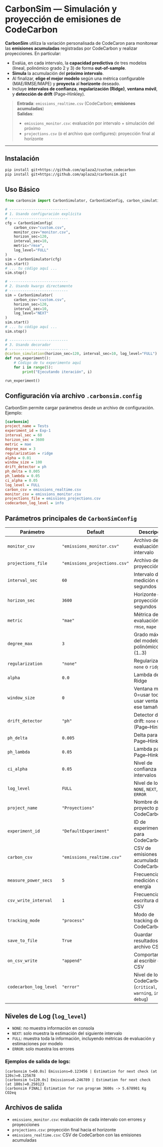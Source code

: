 # CarbonSim — Simulación y proyección de emisiones de CodeCarbon

**CarbonSim** utiliza la variación personalisada de CodeCaron para monitorear las **emisiones acumuladas** registradas por CodeCarbon y realizar proyecciones. En particular:

- Evalúa, en cada intervalo, la **capacidad predictiva** de tres modelos (lineal, polinómico grado 2 y 3) de forma **out-of-sample**.  
- **Simula** la acumulación del **próximo intervalo**.  
- Al finalizar, **elige el mejor modelo** según una métrica configurable (MAE/RMSE/MAPE) y **proyecta** al **horizonte** deseado.  
- Incluye **intervalos de confianza**, **regularización (Ridge)**, **ventana móvil**, y **detección de drift** (Page–Hinkley).  

> **Entrada**: `emissions_realtime.csv` (CodeCarbon; **emisiones acumuladas**)  
> **Salidas**:  
> - `emissions_monitor.csv`: evaluación por intervalo + simulación del próximo  
> - `projections.csv` (o el archivo que configures): proyección final al horizonte  

---

## Instalación

```bash
pip install git+https://github.com/aplaza2/custom_codecarbon
pip install git+https://github.com/aplaza2/carbonsim.git
```

## Uso Básico

```python
from carbonsim import CarbonSimulator, CarbonSimConfig, carbon_simulation

# ---------------------------
# 1. Usando configuración explícita
# ---------------------------
cfg = CarbonSimConfig(
    carbon_csv="custom.csv",
    monitor_csv="monitor.csv",
    horizon_sec=120,
    interval_sec=10,
    metric="rmse",
    log_level="FULL"
)
sim = CarbonSimulator(cfg)
sim.start()
# ... tu código aquí ...
sim.stop()

# ---------------------------
# 2. Usando kwargs directamente
# ---------------------------
sim = CarbonSimulator(
    carbon_csv="custom.csv",
    horizon_sec=120,
    interval_sec=10,
    log_level="NEXT"
)
sim.start()
# ... tu código aquí ...
sim.stop()

# ---------------------------
# 3. Usando decorador
# ---------------------------
@carbon_simulation(horizon_sec=120, interval_sec=10, log_level="FULL")
def run_experiment():
    # Código de tu experimento aquí
    for i in range(5):
        print("Ejecutando iteración", i)

run_experiment()

```

## Configuración vía archivo `.carbonsim.config`

CarbonSim permite cargar parámetros desde un archivo de configuración. Ejemplo:

```ini
[carbonsim]
project_name = Tests
experiment_id = Exp-1
interval_sec = 60
horizon_sec = 3600
metric = mae
degree_max = 3
regularization = ridge
alpha = 0.01
window_size = 100
drift_detector = ph
ph_delta = 0.005
ph_lambda = 0.05
ci_alpha = 0.05
log_level = FULL
carbon_csv = emissions_realtime.csv
monitor_csv = emissions_monitor.csv
projections_file = emissions_projections.csv
codecarbon_log_level = info

```

## Parámetros principales de `CarbonSimConfig`

| Parámetro              | Default                    | Descripción                                                                   |
| ---------------------- | -------------------------- | ----------------------------------------------------------------------------- |
| `monitor_csv`          | `"emissions_monitor.csv"`  | Archivo de evaluación por intervalo                                           |
| `projections_file`     | `"emissions_projections.csv"`        | Archivo de proyección final                                                   |
| `interval_sec`         | `60`                       | Intervalo de medición en segundos                                             |
| `horizon_sec`          | `3600`                     | Horizonte de proyección en segundos                                           |
| `metric`               | `"mae"`                    | Métrica de evaluación: `mae`, `rmse`, `mape`                                  |
| `degree_max`           | `3`                        | Grado máximo del modelo polinómico (1..3)                                     |
| `regularization`       | `"none"`                   | Regularización: `none` o `ridge`                                              |
| `alpha`                | `0.0`                      | Lambda de Ridge                                                               |
| `window_size`          | `0`                        | Ventana móvil: 0=usar todo, >0 usar ventana de ese tamaño                     |
| `drift_detector`       | `"ph"`                     | Detector de drift: `none` o `ph` (Page–Hinkley)                               |
| `ph_delta`             | `0.005`                    | Delta para Page–Hinkley                                                       |
| `ph_lambda`            | `0.05`                     | Lambda para Page–Hinkley                                                      |
| `ci_alpha`             | `0.05`                     | Nivel de confianza para intervalos                                            |
| `log_level`            | `FULL`                     | Nivel de logs: `NONE`, `NEXT`, `FULL`, `ERROR`                                         |
| `project_name`         | `"Proyections"`            | Nombre de proyecto para CodeCarbon                                            |
| `experiment_id`        | `"DefaultExperiment"`      | ID de experimento para CodeCarbon                                             |
| `carbon_csv`           | `"emissions_realtime.csv"` | CSV de emisiones acumuladas de CodeCarbon                                     |
| `measure_power_secs`   | `5`                        | Frecuencia de medición de energía                                             |
| `csv_write_interval`   | `1`                        | Frecuencia de escritura de CSV                                                |
| `tracking_mode`        | `"process"`                | Modo de tracking de CodeCarbon                                                |
| `save_to_file`         | `True`                     | Guardar resultados en archivo CSV                                             |
| `on_csv_write`         | `"append"`                 | Comportamiento al escribir en CSV                                             |
| `codecarbon_log_level` | `"error"`               | Nivel de logs de CodeCarbon (`critical`, `error`, `warning`, `info`, `debug`) |

## Niveles de Log (`log_level`)

- `NONE`: no muestra información en consola
- `NEXT`: solo muestra la estimación del siguiente intervalo
- `FULL`: muestra toda la información, incluyendo métricas de evaluación y estimaciones por modelo
- `ERROR`: solo muestra los errores

### Ejemplos de salida de logs:
```text
[carbonsim t=60.0s] Emissions=0.123456 | Estimation for next check (at 120s)=0.125678
[carbonsim t=120.0s] Emissions=0.246789 | Estimation for next check (at 180s)=0.250123
[carbonsim FINAL] Estimation for run program 3600s -> 5.678901 Kg CO2eq
```

## Archivos de salida

- `emissions_monitor.csv`: evaluación de cada intervalo con errores y proyecciones
- `projections.csv`: proyección final hacia el horizonte
- `emissions_realtime.csv`: CSV de CodeCarbon con las emisiones acumuladas
